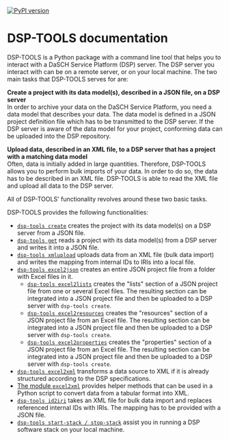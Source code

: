 [![PyPI version](https://badge.fury.io/py/dsp-tools.svg)](https://badge.fury.io/py/dsp-tools)

# DSP-TOOLS documentation

DSP-TOOLS is a Python package with a command line tool that helps you to interact with a DaSCH Service Platform (DSP) 
server. The DSP server you interact with can be on a remote server, or on your local machine. The two main tasks 
that DSP-TOOLS serves for are:

**Create a project with its data model(s), described in a JSON file, on a DSP server**  
In order to archive your data on the DaSCH Service Platform, you need a data model that describes your data.
The data model is defined in a JSON project definition file which has to be transmitted to the DSP server. If the DSP 
server is aware of the data model for your project, conforming data can be uploaded into the DSP repository.

**Upload data, described in an XML file, to a DSP server that has a project with a matching data model**  
Often, data is initially added in large quantities. Therefore, DSP-TOOLS allows you to perform bulk imports of your
data. In order to do so, the data has to be described in an XML file. DSP-TOOLS is able to read the XML file and upload
all data to the DSP server.

All of DSP-TOOLS' functionality revolves around these two basic tasks. 

DSP-TOOLS provides the following functionalities:

- [`dsp-tools create`](./dsp-tools-usage.md#create-a-project-on-a-dsp-server) creates the project with its data model(s) 
  on a DSP server from a JSON file.
- [`dsp-tools get`](./dsp-tools-usage.md#get-a-project-from-a-dsp-server) reads a project with its data model(s) from 
  a DSP server and writes it into a JSON file.
- [`dsp-tools xmlupload`](./dsp-tools-usage.md#upload-data-to-a-dsp-server) uploads data from an XML file (bulk
  data import) and writes the mapping from internal IDs to IRIs into a local file.
- [`dsp-tools excel2json`](./dsp-tools-usage.md#create-a-json-project-file-from-excel-files) creates an entire JSON
  project file from a folder with Excel files in it.
    - [`dsp-tools excel2lists`](./dsp-tools-usage.md#create-the-lists-section-of-a-json-project-file-from-excel-files)
      creates the "lists" section of a JSON project file from one or several Excel files. The resulting section can be 
      integrated into a JSON project file and then be uploaded to a DSP server with `dsp-tools create`.
    - [`dsp-tools excel2resources`](./dsp-tools-usage.md#create-the-resources-section-of-a-json-project-file-from-an-excel-file)
      creates the "resources" section of a JSON project file from an Excel file. The resulting section can be integrated 
      into a JSON project file and then be uploaded to a DSP server with `dsp-tools create`.
    - [`dsp-tools excel2properties`](./dsp-tools-usage.md#create-the-properties-section-of-a-json-project-file-from-an-excel-file)
      creates the "properties" section of a JSON project file from an Excel file. The resulting section can be integrated 
      into a JSON project file and then be uploaded to a DSP server with `dsp-tools create`.
- [`dsp-tools excel2xml`](./dsp-tools-usage.md#create-an-xml-file-from-excelcsv) transforms a data source to XML if it 
  is already structured according to the DSP specifications.
- [The module `excel2xml`](./dsp-tools-usage.md#use-the-module-excel2xml-to-convert-a-data-source-to-xml) provides helper
  methods that can be used in a Python script to convert data from a tabular format into XML.
- [`dsp-tools id2iri`](./dsp-tools-usage.md#replace-internal-ids-with-iris-in-xml-file)
  takes an XML file for bulk data import and replaces referenced internal IDs with IRIs. The mapping has to be provided
  with a JSON file.
- [`dsp-tools start-stack / stop-stack`](./dsp-tools-usage.md#start-a-dsp-stack-on-your-local-machine)
  assist you in running a DSP software stack on your local machine.
